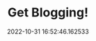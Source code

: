 ---
date: 2022-10-31 16:52:46.162533
link:
  source: web
  source_url: https://roytang.net
  text: Get Blogging!
  url: https://getblogging.org/
source: web
syndicated:
- type: mastodon
  url: https://indieweb.social/users/roytang/statuses/109263923919179185
- type: twitter
  url: https://twitter.com/roytang/status/1587125442422898694/
tags:
- blogging
title: Get Blogging!
---